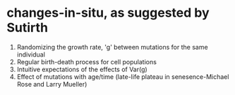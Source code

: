 # changes-in-situ, as suggested by Sutirth
1. Randomizing the growth rate, 'g' between mutations for the same individual
2. Regular birth-death process for cell populations
3. Intuitive expectations of the effects of Var(g)
4. Effect of mutations with age/time (late-life plateau in senesence-Michael Rose and Larry Mueller)